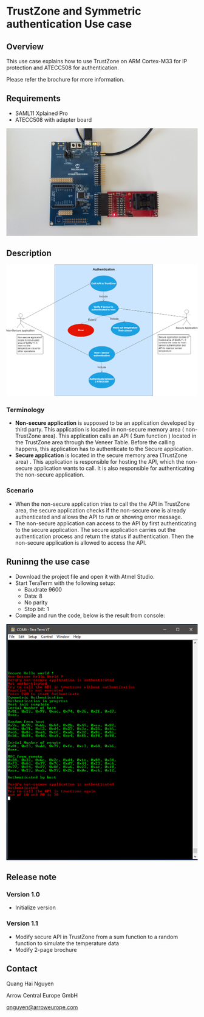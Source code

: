 # TrustZone and Symmetric authentication Use case

## Overview

This use case explains how to use TrustZone on ARM Cortex-M33 for IP protection and ATECC508 for authentication.  

Please refer the brochure for more information. 

## Requirements

* SAML11 Xplained Pro
* ATECC508 with adapter board

![Use case setup](https://github.com/HaiQNguyen/SAML11_SE_TZ/blob/master/Doc/Image/system_setup.jpg) 

## Description

![Authentication and TP protection](https://github.com/HaiQNguyen/SAML11_SE_TZ/blob/master/Doc/Image/TrustZone_and_Authentication.png)

### Terminology

+ **Non-secure application** is supposed to be an application developed by third party.  This application is located in non-secure memory area ( non-TrustZone area). This application calls an API ( Sum function ) located in the TrustZone area through the Veneer Table. Before the calling happens, this application has to authenticate to the Secure application.
+ **Secure application** is located in the secure memory area (TrustZone area) . This application is responsible for hosting the API, which the non-secure application wants to call. It is also responsible for authenticating the non-secure application. 

### Scenario

* When the non-secure application tries to call the the API in TrustZone area, the secure application checks if the non-secure one is already authenticated and allows the API to run or showing error message. 
* The non-secure application can access to the API by first authenticating to the secure application. The secure application carries out the authentication process and return the status if authentication. Then the non-secure application is allowed to access the API.  

## Runinng the use case

* Download the project file and open it with Atmel Studio. 
* Start TeraTerm with the following setup: 
  * Baudrate 9600 
  * Data: 8
  * No parity
  * Stop bit: 1
* Compile and run the code, below is the result from console:

![Log from terminal](https://github.com/HaiQNguyen/SAML11_SE_TZ/blob/master/Doc/Image/log.PNG)

## Release note

### Version 1.0

* Initialize version

### Version 1.1

* Modify secure API in TrustZone from a sum function to a random function to simulate the temperature data
* Modify 2-page brochure

## Contact 

Quang Hai Nguyen 

Arrow Central Europe GmbH 

qnguyen@arroweurope.com

